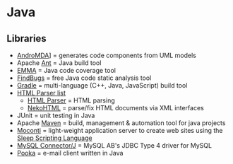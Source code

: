 # Java

## Libraries

* [AndroMDA](http://andromda.sourceforge.net/andromda-documentation/getting-started-java/)] = generates code components from UML models
* Apache [Ant](https://ant.apache.org/) = Java build tool
* [EMMA](http://emma.sourceforge.net/) = Java code coverage tool
* [FindBugs](http://findbugs.sourceforge.net/) = free Java code static analysis tool
* [Gradle](https://gradle.org/) = multi-language (C++, Java, JavaScript) build tool
* [HTML Parser list](https://java-source.net/open-source/html-parsers)
  * [HTML Parser](http://htmlparser.sourceforge.net/) = HTML parsing
  * [NekoHTML](http://nekohtml.sourceforge.net/) = parse/fix HTML documents via XML interfaces
* JUnit = unit testing in Java
* Apache [Maven](https://maven.apache.org/what-is-maven.html) = build, management & automation tool for java projects
* [Moconti](http://hick.org/~raffi/moconti.html) = light-weight application server to create web sites using the [Sleep Scripting Language](http://sleep.dashnine.org/)
* [MySQL Connector/J](https://www.w3resource.com/mysql/mysql-java-connection.php) = MySQL AB's JDBC Type 4 driver for MySQL
* [Pooka](https://suberic.net/pooka/) = e-mail client written in Java
